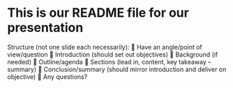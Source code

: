 # This is our README file for our presentation

Structure (not one slide each necessarily):
	Have an angle/point of view/question
	Introduction (should set out objectives)
	Background (if needed)
	Outline/agenda
	Sections (lead in, content, key takeaway – summary)
	Conclusion/summary (should mirror introduction and deliver on objective)
	Any questions?
